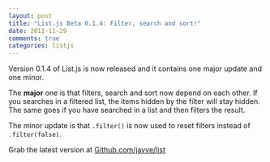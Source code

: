 ```yaml
---
layout: post
title: "List.js Beta 0.1.4: Filter, search and sort!"
date: 2011-11-29
comments: true
categories: listjs
---
```


Version 0.1.4 of List.js is now released and it contains one major update and one minor.

The **major** one is that filters, search and sort now depend on each other. If you searches in a filtered list, the items hidden by the filter will stay hidden. The same goes if you have searched in a list and then filters the result.

The minor update is that `.filter()` is now used to reset filters instead of `.filter(false)`.

Grab the latest version at [Github.com/javve/list](http://github.com/list/javve)